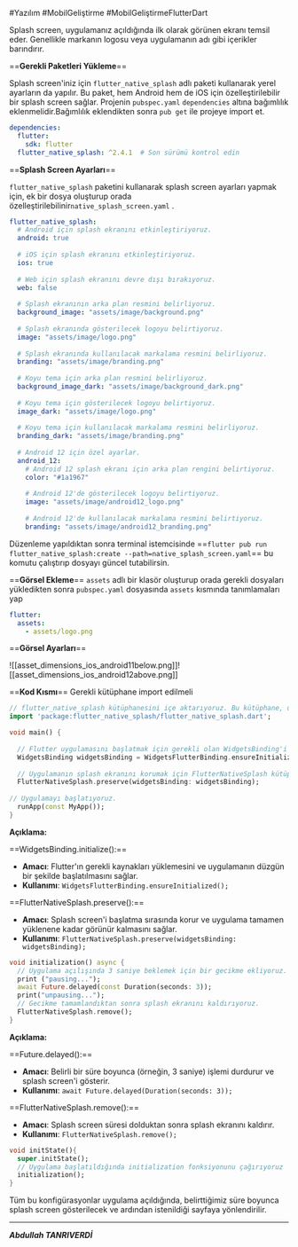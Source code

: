 #Yazılım #MobilGeliştirme #MobilGeliştirmeFlutterDart

Splash screen, uygulamanız açıldığında ilk olarak görünen ekranı temsil eder. Genellikle markanın logosu veya uygulamanın adı gibi içerikler barındırır.


==**Gerekli Paketleri Yükleme**==

Splash screen'iniz için `flutter_native_splash` adlı paketi kullanarak yerel ayarların da yapılır. Bu paket, hem Android hem de iOS için özelleştirilebilir bir splash screen sağlar.
Projenin `pubspec.yaml` `dependencies` altına bağımlılık eklenmelidir.Bağımlılık eklendikten sonra `pub get` ile projeye import et.

```yaml
dependencies:
  flutter:
    sdk: flutter
  flutter_native_splash: ^2.4.1  # Son sürümü kontrol edin

```
==**Splash Screen Ayarları**==

`flutter_native_splash` paketini kullanarak splash screen ayarları yapmak için,
ek bir dosya oluşturup orada özelleştirilebilinir`native_splash_screen.yaml` .
```yaml
flutter_native_splash:  
  # Android için splash ekranını etkinleştiriyoruz.  
  android: true  
  
  # iOS için splash ekranını etkinleştiriyoruz.  
  ios: true  
  
  # Web için splash ekranını devre dışı bırakıyoruz.  
  web: false  
  
  # Splash ekranının arka plan resmini belirliyoruz.  
  background_image: "assets/image/background.png"  
  
  # Splash ekranında gösterilecek logoyu belirtiyoruz.  
  image: "assets/image/logo.png"  
  
  # Splash ekranında kullanılacak markalama resmini belirliyoruz.  
  branding: "assets/image/branding.png"  
  
  # Koyu tema için arka plan resmini belirliyoruz.  
  background_image_dark: "assets/image/background_dark.png"  
  
  # Koyu tema için gösterilecek logoyu belirtiyoruz.  
  image_dark: "assets/image/logo.png"  
  
  # Koyu tema için kullanılacak markalama resmini belirliyoruz.  
  branding_dark: "assets/image/branding.png"  
  
  # Android 12 için özel ayarlar.  
  android_12:  
    # Android 12 splash ekranı için arka plan rengini belirtiyoruz.  
    color: "#1a1967"  
  
    # Android 12'de gösterilecek logoyu belirtiyoruz.  
    image: "assets/image/android12_logo.png"  
  
    # Android 12'de kullanılacak markalama resmini belirtiyoruz.  
    branding: "assets/image/android12_branding.png"
```
Düzenleme yapıldıktan sonra terminal istemcisinde ==`flutter pub run flutter_native_splash:create --path=native_splash_screen.yaml`== bu komutu çalıştırıp dosyayı güncel tutabilirsin. 

==**Görsel Ekleme**==
`assets` adlı bir klasör oluşturup orada gerekli dosyaları yükledikten sonra `pubspec.yaml` dosyasında `assets` kısmında tanımlamaları yap
```yaml
flutter:
  assets:
    - assets/logo.png

```
==**Görsel Ayarları**==

![[asset_dimensions_ios_android11below.png]]![[asset_dimensions_ios_android12above.png]]

==**Kod Kısmı**==
Gerekli kütüphane import edilmeli 
```dart
// flutter_native_splash kütüphanesini içe aktarıyoruz. Bu kütüphane, uygulamanın başlangıcında bir splash ekranı göstermemizi sağlar.  
import 'package:flutter_native_splash/flutter_native_splash.dart';
```

```dart
void main() {  
  
  // Flutter uygulamasını başlatmak için gerekli olan WidgetsBinding'i oluşturuyoruz.  
  WidgetsBinding widgetsBinding = WidgetsFlutterBinding.ensureInitialized();  
  
  // Uygulamanın splash ekranını korumak için FlutterNativeSplash kütüphanesini kullanıyoruz.  
  FlutterNativeSplash.preserve(widgetsBinding: widgetsBinding);  
  
// Uygulamayı başlatıyoruz.  
  runApp(const MyApp());  
}
```
**Açıklama:**

==WidgetsBinding.initialize():==

- **Amacı**: Flutter'ın gerekli kaynakları yüklemesini ve uygulamanın düzgün bir şekilde başlatılmasını sağlar.
- **Kullanımı**: `WidgetsFlutterBinding.ensureInitialized();`


==FlutterNativeSplash.preserve():==

- **Amacı**: Splash screen'i başlatma sırasında korur ve uygulama tamamen yüklenene kadar görünür kalmasını sağlar.
- **Kullanımı**: `FlutterNativeSplash.preserve(widgetsBinding: widgetsBinding);`


```dart
void initialization() async {  
  // Uygulama açılışında 3 saniye beklemek için bir gecikme ekliyoruz.  
  print ("pausing...");  
  await Future.delayed(const Duration(seconds: 3));  
  print("unpausing...");  
  // Gecikme tamamlandıktan sonra splash ekranını kaldırıyoruz.  
  FlutterNativeSplash.remove();  
}

```
**Açıklama:**

==Future.delayed():==

- **Amacı**: Belirli bir süre boyunca (örneğin, 3 saniye) işlemi durdurur ve splash screen'i gösterir.
- **Kullanımı**: `await Future.delayed(Duration(seconds: 3));`

==FlutterNativeSplash.remove():==

- **Amacı**: Splash screen süresi dolduktan sonra splash ekranını kaldırır.
- **Kullanımı**: `FlutterNativeSplash.remove();`

```dart
void initState(){  
  super.initState();  
  // Uygulama başlatıldığında initialization fonksiyonunu çağırıyoruz  
  initialization();  
}
```

Tüm bu konfigürasyonlar uygulama açıldığında, belirttiğimiz süre boyunca splash screen gösterilecek ve ardından istenildiği sayfaya yönlendirilir.
***
***Abdullah TANRIVERDİ***

